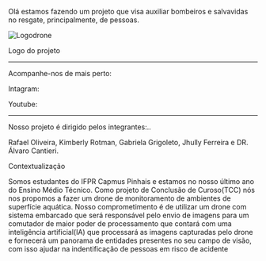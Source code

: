 Olá estamos fazendo um projeto que visa auxiliar bombeiros e salvavidas no resgate, principalmente, de pessoas.

![Logodrone](https://github.com/Rafael-121/Rafael-121/assets/137511020/9dc66e6d-9330-4f07-ac51-1f598a111771)

Logo do projeto

------------------------------------------------------------------------------------------------------------------------

Acompanhe-nos de mais perto:

Intagram:

Youtube:

------------------------------------------------------------------------------------------------------------------------

Nosso projeto é dirigido pelos integrantes:..

Rafael Oliveira, Kimberly Rotman, Gabriela Grigoleto, Jhully Ferreira 
e DR. Álvaro Cantieri.


Contextualização

   Somos estudantes do IFPR Capmus Pinhais e estamos no nosso último ano do Ensino Médio Técnico. Como projeto de Conclusão de Curoso(TCC) nós nos propomos a fazer um drone de monitoramento de ambientes de superfície aquática. Nosso comprometimento é de utilizar um drone com sistema embarcado que será responsável pelo envio de imagens para um comutador de maior poder de processamento que contará com uma inteligência artificial(IA) que processará as imagens capturadas pelo drone e fornecerá um panorama de entidades presentes no seu campo de visão, com isso ajudar na indentificação de pessoas em risco de acidente  
<!---
Rafael-121/Rafael-121 is a ✨ special ✨ repository because its `README.md` (this file) appears on your GitHub profile.
You can click the Preview link to take a look at your changes.
--->
